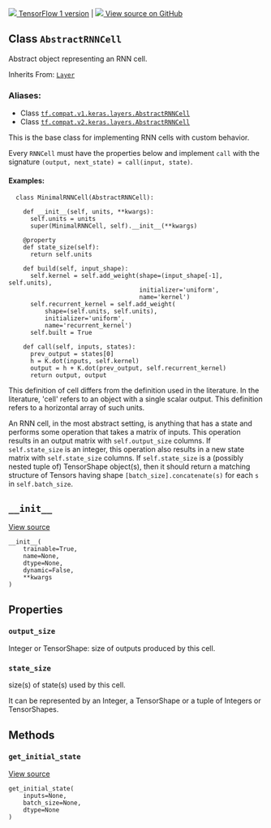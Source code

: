 [ ![](https://tensorflow.google.cn/images/tf_logo_32px.png) TensorFlow 1
version](/versions/r1.15/api_docs/python/tf/keras/layers/AbstractRNNCell) |  [
![](https://tensorflow.google.cn/images/GitHub-Mark-32px.png) View source on
GitHub
](https://github.com/tensorflow/tensorflow/blob/r2.0/tensorflow/python/keras/layers/recurrent.py#L893-L977)  
  
  
## Class `AbstractRNNCell`

Abstract object representing an RNN cell.

Inherits From:
[`Layer`](https://tensorflow.google.cn/api_docs/python/tf/keras/layers/Layer)

### Aliases:

  * Class [`tf.compat.v1.keras.layers.AbstractRNNCell`](/api_docs/python/tf/keras/layers/AbstractRNNCell)
  * Class [`tf.compat.v2.keras.layers.AbstractRNNCell`](/api_docs/python/tf/keras/layers/AbstractRNNCell)

This is the base class for implementing RNN cells with custom behavior.

Every `RNNCell` must have the properties below and implement `call` with the
signature `(output, next_state) = call(input, state)`.

#### Examples:

    
    
      class MinimalRNNCell(AbstractRNNCell):
    
        def __init__(self, units, **kwargs):
          self.units = units
          super(MinimalRNNCell, self).__init__(**kwargs)
    
        @property
        def state_size(self):
          return self.units
    
        def build(self, input_shape):
          self.kernel = self.add_weight(shape=(input_shape[-1], self.units),
                                        initializer='uniform',
                                        name='kernel')
          self.recurrent_kernel = self.add_weight(
              shape=(self.units, self.units),
              initializer='uniform',
              name='recurrent_kernel')
          self.built = True
    
        def call(self, inputs, states):
          prev_output = states[0]
          h = K.dot(inputs, self.kernel)
          output = h + K.dot(prev_output, self.recurrent_kernel)
          return output, output
    

This definition of cell differs from the definition used in the literature. In
the literature, 'cell' refers to an object with a single scalar output. This
definition refers to a horizontal array of such units.

An RNN cell, in the most abstract setting, is anything that has a state and
performs some operation that takes a matrix of inputs. This operation results
in an output matrix with `self.output_size` columns. If `self.state_size` is
an integer, this operation also results in a new state matrix with
`self.state_size` columns. If `self.state_size` is a (possibly nested tuple
of) TensorShape object(s), then it should return a matching structure of
Tensors having shape `[batch_size].concatenate(s)` for each `s` in
`self.batch_size`.

## `__init__`

[View
source](https://github.com/tensorflow/tensorflow/blob/r2.0/tensorflow/python/keras/engine/base_layer.py#L277-L363)

    
    
    __init__(
        trainable=True,
        name=None,
        dtype=None,
        dynamic=False,
        **kwargs
    )
    

## Properties

### `output_size`

Integer or TensorShape: size of outputs produced by this cell.

### `state_size`

size(s) of state(s) used by this cell.

It can be represented by an Integer, a TensorShape or a tuple of Integers or
TensorShapes.

## Methods

### `get_initial_state`

[View
source](https://github.com/tensorflow/tensorflow/blob/r2.0/tensorflow/python/keras/layers/recurrent.py#L976-L977)

    
    
    get_initial_state(
        inputs=None,
        batch_size=None,
        dtype=None
    )
    

